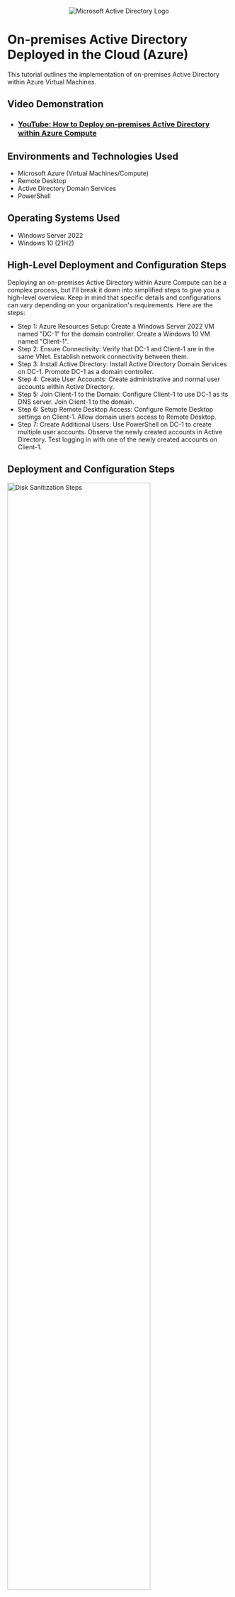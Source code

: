 <p align="center">
<img src="https://i.imgur.com/pU5A58S.png" alt="Microsoft Active Directory Logo"/>
</p>

<h1>On-premises Active Directory Deployed in the Cloud (Azure)</h1>
This tutorial outlines the implementation of on-premises Active Directory within Azure Virtual Machines.<br />


<h2>Video Demonstration</h2>

- ### [YouTube: How to Deploy on-premises Active Directory within Azure Compute](https://www.youtube.com)

<h2>Environments and Technologies Used</h2>

- Microsoft Azure (Virtual Machines/Compute)
- Remote Desktop
- Active Directory Domain Services
- PowerShell

<h2>Operating Systems Used </h2>

- Windows Server 2022
- Windows 10 (21H2)

<h2>High-Level Deployment and Configuration Steps</h2>

<p>Deploying an on-premises Active Directory within Azure Compute can be a complex process, but I'll break it down into simplified steps to give you a high-level overview. Keep in mind that specific details and configurations can vary depending on your organization's requirements. Here are the steps:</p>

<ul>
  <li>Step 1: Azure Resources Setup: Create a Windows Server 2022 VM named "DC-1" for the domain controller. Create a Windows 10 VM named "Client-1".</li>
  <li>Step 2: Ensure Connectivity: Verify that DC-1 and Client-1 are in the same VNet. Establish network connectivity between them.</li>
  <li>Step 3: Install Active Directory: Install Active Directory Domain Services on DC-1. Promote DC-1 as a domain controller.</li>
  <li>Step 4: Create User Accounts: Create administrative and normal user accounts within Active Directory.</li>
  <li>Step 5: Join Client-1 to the Domain: Configure Client-1 to use DC-1 as its DNS server. Join Client-1 to the domain.</li>
  <li>Step 6: Setup Remote Desktop Access: Configure Remote Desktop settings on Client-1. Allow domain users access to Remote Desktop.</li>
  <li>Step 7: Create Additional Users: Use PowerShell on DC-1 to create multiple user accounts. Observe the newly created accounts in Active Directory. Test logging in with one of the newly created accounts on Client-1.</li>
</ul> 

<h2>Deployment and Configuration Steps</h2>

<p>
<img src="https://i.imgur.com/DJmEXEB.png" height="80%" width="80%" alt="Disk Sanitization Steps"/>
</p>
<h3>Step1: Setup Resources in Azure</h3>
  <ol>
    <li>Deploy a Domain Controller VM (Windows Server 2022) named “DC-1”. Take note of the Resource Group and Virtual Network (Vnet) that get created at this time. We will use them when we create our Client VM later.
</li>
    <li>To configure DC-1's NIC (Network Interface Card) with a static private IP address, access the Network Interface settings for DC-1. Within the Network Interface settings, locate the IP Configurations section, specifically focusing on "ipconfig1." In this context, you will have the ability to precisely define and set the Private IP address as static. (See image below for details.) </li>
    <li>Create the Client VM (Windows 10) named “Client-1”. Use the same Resource Group and Vnet that was created in Step 1.</li>
    <li>Ensure that both VMs are in the same Vnet.</li>
  </ol>
<br />

<p>
<img src="https://i.imgur.com/dMIuL2z.png" height="80%" width="80%" alt="Static IP Address"/>
</p>

<h3>Step 2: Ensure Connectivity</h3>
  <ol>
    <li>Access the Client-1 VM through a Remote Desktop connection.</li>
    <li>Verify network connectivity by initiating a ping operation from Client-1 to DC-1's private IP address. To achieve this, open a command-line interface, such as Command Prompt, and execute the command: `ping -t [private IP of DC-1]`. Initially, this command is expected to result in timeouts.</li>
    <li>Enable ICMPv4 Echo Request within the Windows Firewall settings on DC-1. (See image below for details.) This action is essential to facilitate successful pinging between Client-1 and DC-1. Note the change in ping status.</li>
  </ol>
<br />

<p>
<img src="https://i.imgur.com/hTS1hEg.png" height="80%" width="80%" alt="Enable ICMPv4 Echo Request"/>
</p>
<p>
<img src="https://i.imgur.com/JmWVcud.png" height="80%" width="80%" alt="Successful Ping"/>
</p>

<h3>Step 3: Install Active Directory</h3>
  <ol>
    <li>Open Server Manager. Add the "Active Directory Domain Services" role. (See image below for details.) Click through to proceed with the installation.</li>
    <li>After completing the installation, proceed to promote DC-1 to a domain controller. Look for the caution triangle symbol with an exclamation point ('!'). (See image below for details.) Click on it to initiate the promotion process. Select the option to add a new forest and specify the forest name as 'mydomain.com.' Additionally, configure DNS options and any other necessary settings.</li>
    <li>DC-1 will automatically restart upon completion. After the restart, log in using a domain user account (e.g., mydomain.com\labuser).</li>
  </ol>

<br />
<p>
<img src="https://i.imgur.com/2NNvE4n.png" height="80%" width="80%" alt="promote dc-1 to controller"/>
</p>
<p>
<img src="https://i.imgur.com/mQnagbQ.png" height="80%" width="80%" alt="active directory installation"/>
</p>

<h3>Step 4: Create User Accounts</h3>
<ol>
  <li>Via Remote Desktop on DC-1, open Active Directory Users and Computers (ADUC) to create an Organizational Unit (OU) named "_EMPLOYEES." (See image below for details.) This OU will be used to organize user accounts.</li>
  <li>Within the '_ADMINS' OU, create a user account named 'Jane Doe' with the username 'jane_admin.' (See image below for details.) After creating the user account, right-click on it to access the option for adding the user to groups. In this step, grant 'jane_admin' membership in the 'Domain Admins' Security Group. This membership will confer administrative privileges within the Active Directory domain, allowing 'jane_admin' to perform domain-wide administrative tasks.</li>
  <li>To perform administrative tasks, log in as "mydomain.com\jane_admin." This login can be used on both the DC-1 and Client-1 Virtual Machines, granting administrative access to manage the Active Directory environment and perform other administrative duties.</li>
</ol>
</br>

<p>
<img src="https://i.imgur.com/tb9DVMM.png" height="80%" width="80%" alt="create new organizational unit"/>
</p>
<p>
<img src="https://i.imgur.com/DDifdmi.png" height="80%" width="80%" alt="create new user"/>
</p>

<h3>Step 5: Join Client-1 to the Domain</h3>
<ol>
  <li></li>
  <li></li>
  <li></li>
</ol>
</br>
<p>
<img src="https://i.imgur.com/DJmEXEB.png" height="80%" width="80%" alt="Disk Sanitization Steps"/>
</p>

<h3>Step 6: Setup Remote Desktop Access</h3>
<ol>
  <li></li>
  <li></li>
  <li></li>
</ol>
</br>
<p>
<img src="https://i.imgur.com/DJmEXEB.png" height="80%" width="80%" alt="Disk Sanitization Steps"/>
</p>

<h3>Step 7: Create Additional Users</h3>
<ol>
  <li></li>
  <li></li>
  <li></li>
</ol>
</br>
<p>
<img src="https://i.imgur.com/DJmEXEB.png" height="80%" width="80%" alt="Disk Sanitization Steps"/>
</p>
